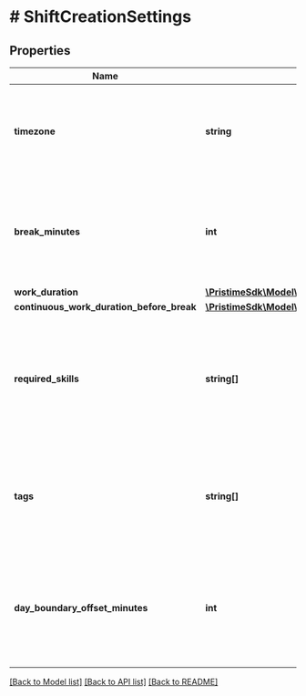 # # ShiftCreationSettings

## Properties

Name | Type | Description | Notes
------------ | ------------- | ------------- | -------------
**timezone** | **string** | Timezone for all automatically created shifts. Should typically match the demand&#39;s timezone and your business location. |
**break_minutes** | **int** | Duration in minutes for break periods that will be automatically added to created shifts. Breaks are unpaid time subtracted from work hours. |
**work_duration** | [**\PristimeSdk\Model\WorkDuration**](WorkDuration.md) |  |
**continuous_work_duration_before_break** | [**\PristimeSdk\Model\ContinuousWorkDurationBeforeBreak**](ContinuousWorkDurationBeforeBreak.md) |  |
**required_skills** | **string[]** | Skills, certifications, or qualifications required for workers to be assigned to created shifts. Must be a superset of the demand&#39;s required_skills. | [optional]
**tags** | **string[]** | Descriptive tags that will be applied to all created shifts. Must be a superset of the demand&#39;s required_shift_tags to ensure compatibility. | [optional]
**day_boundary_offset_minutes** | **int** | Day boundary adjustment for created shifts, useful for night shift operations. Positive values shift the day end later (e.g., +120 &#x3D; day ends at 2:00 AM). | [optional] [default to 0]

[[Back to Model list]](../../README.md#models) [[Back to API list]](../../README.md#endpoints) [[Back to README]](../../README.md)

